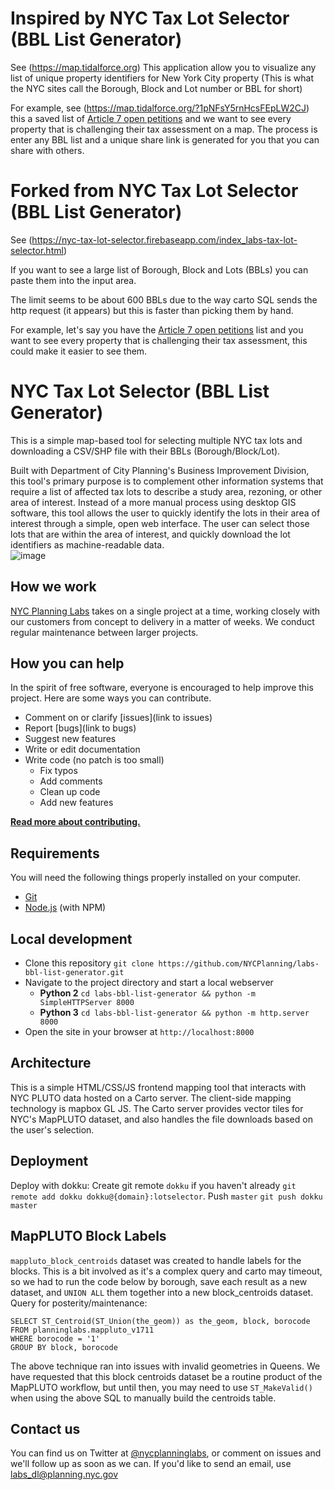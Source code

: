 # Inspired by NYC Tax Lot Selector (BBL List Generator)
See (https://map.tidalforce.org) This application allow you to visualize any list of unique property identifiers for New York City property (This is what the NYC sites call the Borough, Block and Lot number or BBL for short)

For example, see (https://map.tidalforce.org/?1pNFsY5rnHcsFEpLW2CJ) this a saved list of 
[Article 7 open petitions](http://www.nyc.gov/html/taxcomm/html/petitions/petitions.shtml) and we want to see every property that is challenging their tax assessment on a map.  The process is enter any BBL list and a unique share link is generated for you that you can share with others.



# Forked from NYC Tax Lot Selector (BBL List Generator)
See (https://nyc-tax-lot-selector.firebaseapp.com/index_labs-tax-lot-selector.html)

If you want to see a large list of Borough, Block and Lots (BBLs) you can paste them into the input area.

The limit seems to be about 600 BBLs due to the way carto SQL sends the http request (it appears) but this is faster than picking them by hand.

For example, let's say you have the [Article 7 open petitions](http://www.nyc.gov/html/taxcomm/html/petitions/petitions.shtml) list and you want to see every property that is challenging their tax assessment, this could make it easier to see them.

# NYC Tax Lot Selector (BBL List Generator)
This is a simple map-based tool for selecting multiple NYC tax lots and downloading a CSV/SHP file with their BBLs (Borough/Block/Lot).

Built with Department of City Planning's Business Improvement Division, this tool's primary purpose is to complement other information systems that require a list of affected tax lots to describe a study area, rezoning, or other area of interest.  Instead of a more manual process using desktop GIS software, this tool allows the user to quickly identify the lots in their area of interest through a simple, open web interface.  The user can select those lots that are within the area of interest, and quickly download the lot identifiers as machine-readable data.  
![image](https://user-images.githubusercontent.com/167614/41574920-ac60097e-734f-11e8-924e-15005b67f0fd.png)

## How we work

[NYC Planning Labs](https://planninglabs.nyc) takes on a single project at a time, working closely with our customers from concept to delivery in a matter of weeks.  We conduct regular maintenance between larger projects.  

## How you can help

In the spirit of free software, everyone is encouraged to help improve this project.  Here are some ways you can contribute.

- Comment on or clarify [issues](link to issues)
- Report [bugs](link to bugs)
- Suggest new features
- Write or edit documentation
- Write code (no patch is too small)
  - Fix typos
  - Add comments
  - Clean up code
  - Add new features

**[Read more about contributing.](CONTRIBUTING.md)**

## Requirements

You will need the following things properly installed on your computer.

- [Git](https://git-scm.com/)
- [Node.js](https://nodejs.org/) (with NPM)

## Local development

- Clone this repository `git clone https://github.com/NYCPlanning/labs-bbl-list-generator.git`
- Navigate to the project directory and start a local webserver
  - **Python 2** `cd labs-bbl-list-generator && python -m SimpleHTTPServer 8000`
  - **Python 3** `cd labs-bbl-list-generator && python -m http.server 8000`
- Open the site in your browser at `http://localhost:8000`

## Architecture

This is a simple HTML/CSS/JS frontend mapping tool that interacts with NYC PLUTO data hosted on a Carto server.  The client-side mapping technology is mapbox GL JS.  The Carto server provides vector tiles for NYC's MapPLUTO dataset, and also handles the file downloads based on the user's selection.  

## Deployment

Deploy with dokku:
Create git remote `dokku` if you haven't already `git remote add dokku dokku@{domain}:lotselector`.
Push `master` `git push dokku master`

## MapPLUTO Block Labels
`mappluto_block_centroids` dataset was created to handle labels for the blocks.  This is a bit involved as it's a complex query and carto may timeout, so we had to run the code below by borough, save each result as a new dataset, and `UNION ALL` them together into a new block_centroids dataset.  Query for posterity/maintenance:
```
SELECT ST_Centroid(ST_Union(the_geom)) as the_geom, block, borocode FROM planninglabs.mappluto_v1711
WHERE borocode = '1'
GROUP BY block, borocode
```
The above technique ran into issues with invalid geometries in Queens.  We have requested that this block centroids dataset be a routine product of the MapPLUTO workflow, but until then, you may need to use `ST_MakeValid()` when using the above SQL to manually build the centroids table.

## Contact us

You can find us on Twitter at [@nycplanninglabs](https://twitter.com/nycplanninglabs), or comment on issues and we'll follow up as soon as we can. If you'd like to send an email, use [labs_dl@planning.nyc.gov](mailto:labs_dl@planning.nyc.gov)
